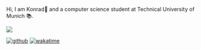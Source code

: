 Hi, I am Konrad👋 and a computer science student at Technical University of Munich 📚.

![](https://github-readme-stats.vercel.app/api/?username=konrad2002)

[![github](https://img.shields.io/github/followers/konrad2002?logo=github&style=for-the-badge)](https://github.com/konrad2002?tab=followers)
[![wakatime](https://wakatime.com/badge/user/c815fb75-a23b-4831-b153-0f2e66f77e07.svg?style=for-the-badge)](https://wakatime.com/@c815fb75-a23b-4831-b153-0f2e66f77e07?style=for-the-badge)

<!--
**konrad2002/konrad2002** is a ✨ _special_ ✨ repository because its `README.md` (this file) appears on your GitHub profile.

Here are some ideas to get you started:

- 🔭 I’m currently working on ...
- 🌱 I’m currently learning ...
- 👯 I’m looking to collaborate on ...
- 🤔 I’m looking for help with ...
- 💬 Ask me about ...
- 📫 How to reach me: ...
- 😄 Pronouns: ...
- ⚡ Fun fact: ...
-->
